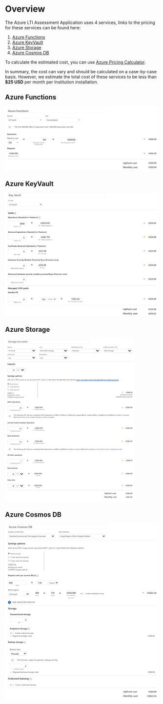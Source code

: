 # Overview

The Azure LTI Assessment Application uses 4 services, links to the pricing for these services can be found here:

1. [Azure Functions](https://azure.microsoft.com/pricing/details/functions/)
2. [Azure KeyVault](https://azure.microsoft.com/pricing/details/key-vault/)
3. [Azure Storage](https://azure.microsoft.com/pricing/details/storage/blobs/)
4. [Azure Cosmos DB](https://azure.microsoft.com/pricing/details/cosmos-db/)


To calculate the estimated cost, you can use [Azure Pricing Calculator](https://azure.microsoft.com/pricing/calculator/).

In summary, the cost can vary and should be calculated on a case-by-case basis. However, we estimate the total cost of these services to be less than **$25 USD** per month per Institution installation.

## Azure Functions

![azure-functions-price](../images/azure-functions-price.png)

## Azure KeyVault

![key-vault-price](../images/key-vault-price.png)

## Azure Storage

![storage-price](../images/storage-price.png)

## Azure Cosmos DB

![cosmos-db-price](../images/cosmos-db-price.png)
